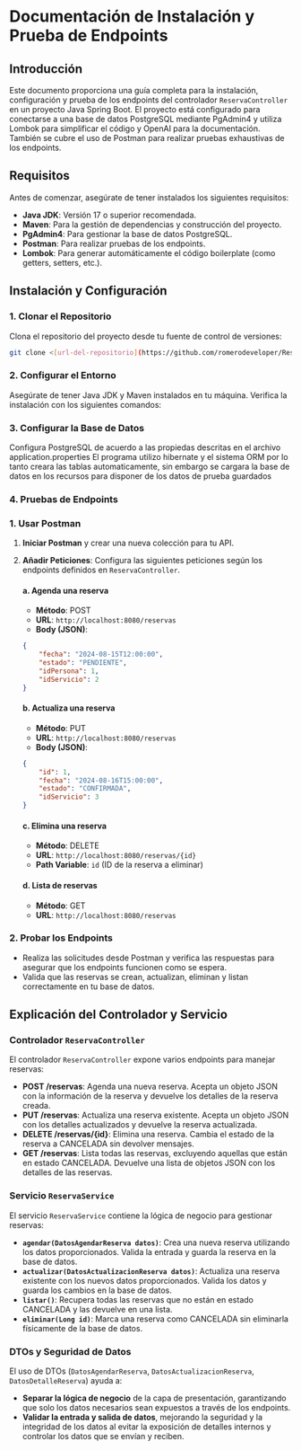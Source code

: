 # Documentación de Instalación y Prueba de Endpoints

## Introducción

Este documento proporciona una guía completa para la instalación, configuración y prueba de los endpoints del controlador `ReservaController` en un proyecto Java Spring Boot. El proyecto está configurado para conectarse a una base de datos PostgreSQL mediante PgAdmin4 y utiliza Lombok para simplificar el código y OpenAI para la documentación. También se cubre el uso de Postman para realizar pruebas exhaustivas de los endpoints.

## Requisitos

Antes de comenzar, asegúrate de tener instalados los siguientes requisitos:

- **Java JDK**: Versión 17 o superior recomendada.
- **Maven**: Para la gestión de dependencias y construcción del proyecto.
- **PgAdmin4**: Para gestionar la base de datos PostgreSQL.
- **Postman**: Para realizar pruebas de los endpoints.
- **Lombok**: Para generar automáticamente el código boilerplate (como getters, setters, etc.).

## Instalación y Configuración

### 1. Clonar el Repositorio

Clona el repositorio del proyecto desde tu fuente de control de versiones:

```bash
git clone <[url-del-repositorio](https://github.com/romerodeveloper/ReservasBack.git)>
```
### 2. Configurar el Entorno
Asegúrate de tener Java JDK y Maven instalados en tu máquina. Verifica la instalación con los siguientes comandos:

### 3. Configurar la Base de Datos
Configura PostgreSQL de acuerdo a las propiedas descritas en el archivo application.properties
El programa utilizo hibernate y el sistema ORM por lo tanto creara las tablas automaticamente, sin embargo se cargara la base de datos en los recursos para disponer de los datos de prueba guardados

### 4. Pruebas de Endpoints

### 1. Usar Postman

1. **Iniciar Postman** y crear una nueva colección para tu API.
2. **Añadir Peticiones**: Configura las siguientes peticiones según los endpoints definidos en `ReservaController`.

    #### a. Agenda una reserva
    - **Método**: POST
    - **URL**: `http://localhost:8080/reservas`
    - **Body (JSON)**:
    ```json
    {
        "fecha": "2024-08-15T12:00:00",
        "estado": "PENDIENTE",
        "idPersona": 1,
        "idServicio": 2
    }
    ```

    #### b. Actualiza una reserva
    - **Método**: PUT
    - **URL**: `http://localhost:8080/reservas`
    - **Body (JSON)**:
    ```json
    {
        "id": 1,
        "fecha": "2024-08-16T15:00:00",
        "estado": "CONFIRMADA",
        "idServicio": 3
    }
    ```

    #### c. Elimina una reserva
    - **Método**: DELETE
    - **URL**: `http://localhost:8080/reservas/{id}`
    - **Path Variable**: `id` (ID de la reserva a eliminar)

    #### d. Lista de reservas
    - **Método**: GET
    - **URL**: `http://localhost:8080/reservas`

### 2. Probar los Endpoints

- Realiza las solicitudes desde Postman y verifica las respuestas para asegurar que los endpoints funcionen como se espera.
- Valida que las reservas se crean, actualizan, eliminan y listan correctamente en tu base de datos.

## Explicación del Controlador y Servicio

### Controlador `ReservaController`

El controlador `ReservaController` expone varios endpoints para manejar reservas:

- **POST /reservas**: Agenda una nueva reserva. Acepta un objeto JSON con la información de la reserva y devuelve los detalles de la reserva creada.
- **PUT /reservas**: Actualiza una reserva existente. Acepta un objeto JSON con los detalles actualizados y devuelve la reserva actualizada.
- **DELETE /reservas/{id}**: Elimina una reserva. Cambia el estado de la reserva a CANCELADA sin devolver mensajes.
- **GET /reservas**: Lista todas las reservas, excluyendo aquellas que están en estado CANCELADA. Devuelve una lista de objetos JSON con los detalles de las reservas.

### Servicio `ReservaService`

El servicio `ReservaService` contiene la lógica de negocio para gestionar reservas:

- **`agendar(DatosAgendarReserva datos)`**: Crea una nueva reserva utilizando los datos proporcionados. Valida la entrada y guarda la reserva en la base de datos.
- **`actualizar(DatosActualizacionReserva datos)`**: Actualiza una reserva existente con los nuevos datos proporcionados. Valida los datos y guarda los cambios en la base de datos.
- **`listar()`**: Recupera todas las reservas que no están en estado CANCELADA y las devuelve en una lista.
- **`eliminar(Long id)`**: Marca una reserva como CANCELADA sin eliminarla físicamente de la base de datos.

### DTOs y Seguridad de Datos

El uso de DTOs (`DatosAgendarReserva`, `DatosActualizacionReserva`, `DatosDetalleReserva`) ayuda a:

- **Separar la lógica de negocio** de la capa de presentación, garantizando que solo los datos necesarios sean expuestos a través de los endpoints.
- **Validar la entrada y salida de datos**, mejorando la seguridad y la integridad de los datos al evitar la exposición de detalles internos y controlar los datos que se envían y reciben.
